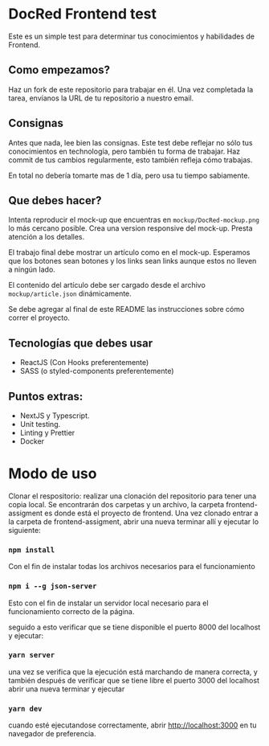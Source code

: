 # DocRed Frontend test
Este es un simple test para determinar tus conocimientos y habilidades de Frontend.

## Como empezamos?
Haz un fork de este repositorio para trabajar en él.
Una vez completada la tarea, envíanos la URL de tu repositorio a nuestro email.

## Consignas

Antes que nada, lee bien las consignas. Este test debe reflejar no sólo tus conocimientos en technología, pero también tu forma de trabajar.
Haz commit de tus cambios regularmente, esto también refleja cómo trabajas.

En total no debería tomarte mas de 1 día, pero usa tu tiempo sabiamente.

## Que debes hacer?

Intenta reproducir el mock-up que encuentras en `mockup/DocRed-mockup.png` lo más cercano posible.
Crea una version responsive del mock-up.
Presta atención a los detalles.

El trabajo final debe mostrar un artículo como en el mock-up. Esperamos que los botones sean botones y los links sean links aunque estos no lleven a ningún lado.

El contenido del artículo debe ser cargado desde el archivo `mockup/article.json` dinámicamente.

Se debe agregar al final de este README las instrucciones sobre cómo correr el proyecto.

Tecnologías que debes usar
----
- ReactJS (Con Hooks preferentemente)
- SASS (o styled-components preferentemente)

Puntos extras:
----
- NextJS y Typescript.
- Unit testing.
- Linting y Prettier
- Docker

# Modo de uso

Clonar el respositorio: realizar una clonación del repositorio para tener una copia local. Se encontrarán dos carpetas y un archivo, la carpeta frontend-assigment es donde está el proyecto de frontend. Una vez clonado entrar a la carpeta de frontend-assigment, abrir una nueva terminar allí y ejecutar lo siguiente:

### `npm install`

Con el fin de instalar todas los archivos necesarios para el funcionamiento

### `npm i --g json-server`

Esto con el fin de instalar un servidor local necesario para el funcionamiento correcto de la página.

seguido a esto verificar que se tiene disponible el puerto 8000 del localhost y ejecutar:

### `yarn server`

una vez se verifica que la ejecución está marchando de manera correcta, y también después de verificar que se tiene libre el puerto 3000 del localhost abrir una nueva terminar y ejecutar

### `yarn dev`

cuando esté ejecutandose correctamente, abrir [http://localhost:3000](http://localhost:3000) en tu navegador de preferencia.

